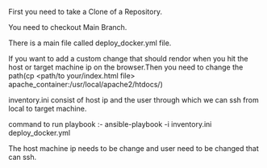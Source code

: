 First you need to take a Clone of a Repository.

You need to checkout Main Branch.

There is a main file called deploy_docker.yml file.

If you want to add a custom change that should rendor when you hit the host or target machine ip on the browser.Then you need to change the path(cp <path/to your/index.html file> apache_container:/usr/local/apache2/htdocs/)

inventory.ini consist of host ip and the user through which we can ssh from local to target machine.

command to run playbook :- ansible-playbook -i inventory.ini deploy_docker.yml

The host machine ip needs to be change and user need to be changed that can ssh.
